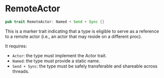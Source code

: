 # RemoteActor

```rust
pub trait RemoteActor: Named + Send + Sync {}
```
This is a marker trait indicating that a type is eligible to serve as a reference to a remote actor (i.e., an actor that may reside on a different proc).

It requires:
- `Actor`: the type must implement the Actor trait.
- `Named`: the type must provide a static name.
- `Send + Sync`: the type must be safely transferable and shareable across threads.
